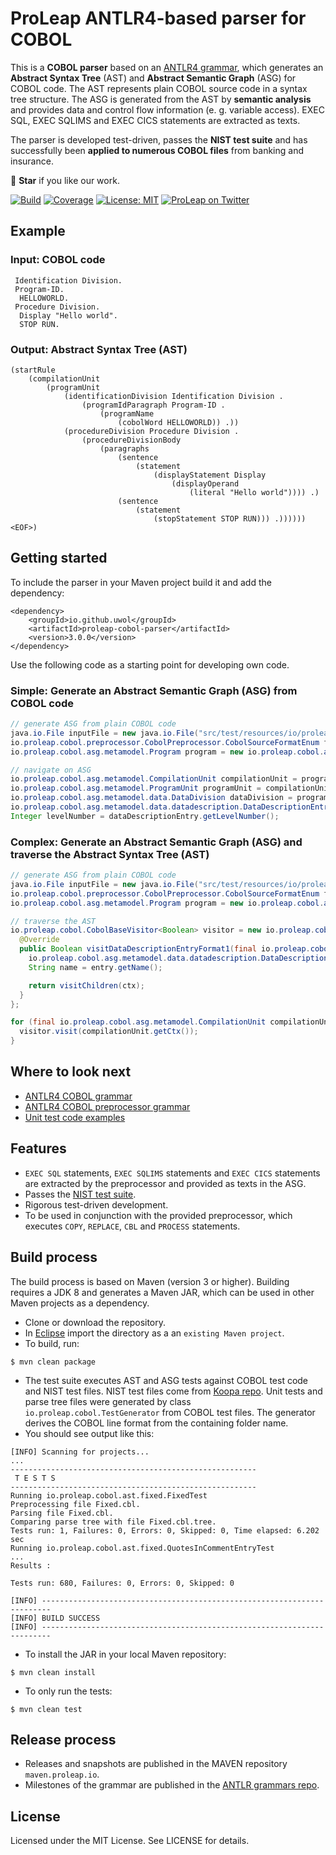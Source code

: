 ProLeap ANTLR4-based parser for COBOL
=====================================

This is a **COBOL parser** based on an [ANTLR4 grammar](src/main/antlr4/io/proleap/cobol/Cobol.g4), 
which generates an **Abstract Syntax Tree** (AST) and **Abstract Semantic Graph** (ASG) for COBOL code.
The AST represents plain COBOL source code in a syntax tree structure.
The ASG is generated from the AST by **semantic analysis** and provides data and control
flow information (e. g. variable access). EXEC SQL, EXEC SQLIMS and EXEC CICS
statements are extracted as texts.

The parser is developed test-driven, passes the **NIST test suite** and has successfully been **applied to numerous COBOL files** from banking and insurance.

💫 **Star** if you like our work.

[![Build](https://img.shields.io/travis/uwol/proleap-cobol-parser.svg)](https://travis-ci.org/uwol/proleap-cobol-parser)
[![Coverage](https://coveralls.io/repos/github/uwol/proleap-cobol-parser/badge.svg?branch=master)](https://coveralls.io/github/uwol/proleap-cobol-parser?branch=master)
[![License: MIT](https://img.shields.io/badge/License-MIT-yellow.svg)](https://opensource.org/licenses/MIT)
[![ProLeap on Twitter](https://img.shields.io/twitter/follow/proleap_io.svg?style=social&label=Follow)](https://twitter.com/proleap_io)


Example
-------

### Input: COBOL code

```
 Identification Division.
 Program-ID.
  HELLOWORLD.
 Procedure Division.
  Display "Hello world".
  STOP RUN.
```


### Output: Abstract Syntax Tree (AST)

```
(startRule
	(compilationUnit
		(programUnit
			(identificationDivision Identification Division .
				(programIdParagraph Program-ID .
					(programName
						(cobolWord HELLOWORLD)) .))
			(procedureDivision Procedure Division .
				(procedureDivisionBody
					(paragraphs
						(sentence
							(statement
								(displayStatement Display
									(displayOperand
										(literal "Hello world")))) .)
						(sentence
							(statement
								(stopStatement STOP RUN))) .)))))) <EOF>)
```


Getting started
---------------

To include the parser in your Maven project build it and add the dependency:

```
<dependency>
	<groupId>io.github.uwol</groupId>
	<artifactId>proleap-cobol-parser</artifactId>
	<version>3.0.0</version>
</dependency>
```

Use the following code as a starting point for developing own code.

### Simple: Generate an Abstract Semantic Graph (ASG) from COBOL code

```java
// generate ASG from plain COBOL code
java.io.File inputFile = new java.io.File("src/test/resources/io/proleap/cobol/asg/HelloWorld.cbl");
io.proleap.cobol.preprocessor.CobolPreprocessor.CobolSourceFormatEnum format = io.proleap.cobol.preprocessor.CobolPreprocessor.CobolSourceFormatEnum.TANDEM;
io.proleap.cobol.asg.metamodel.Program program = new io.proleap.cobol.asg.runner.impl.CobolParserRunnerImpl().analyzeFile(inputFile, format);

// navigate on ASG
io.proleap.cobol.asg.metamodel.CompilationUnit compilationUnit = program.getCompilationUnit("HelloWorld");
io.proleap.cobol.asg.metamodel.ProgramUnit programUnit = compilationUnit.getProgramUnit();
io.proleap.cobol.asg.metamodel.data.DataDivision dataDivision = programUnit.getDataDivision();
io.proleap.cobol.asg.metamodel.data.datadescription.DataDescriptionEntry dataDescriptionEntry = dataDivision.getWorkingStorageSection().getDataDescriptionEntry("ITEMS");
Integer levelNumber = dataDescriptionEntry.getLevelNumber();
```

### Complex: Generate an Abstract Semantic Graph (ASG) and traverse the Abstract Syntax Tree (AST)

```java
// generate ASG from plain COBOL code
java.io.File inputFile = new java.io.File("src/test/resources/io/proleap/cobol/asg/HelloWorld.cbl");
io.proleap.cobol.preprocessor.CobolPreprocessor.CobolSourceFormatEnum format = io.proleap.cobol.preprocessor.CobolPreprocessor.CobolSourceFormatEnum.TANDEM;
io.proleap.cobol.asg.metamodel.Program program = new io.proleap.cobol.asg.runner.impl.CobolParserRunnerImpl().analyzeFile(inputFile, format);

// traverse the AST
io.proleap.cobol.CobolBaseVisitor<Boolean> visitor = new io.proleap.cobol.CobolBaseVisitor<Boolean>() {
  @Override
  public Boolean visitDataDescriptionEntryFormat1(final io.proleap.cobol.CobolParser.DataDescriptionEntryFormat1Context ctx) {
    io.proleap.cobol.asg.metamodel.data.datadescription.DataDescriptionEntry entry = (io.proleap.cobol.asg.metamodel.data.datadescription.DataDescriptionEntry) program.getASGElementRegistry().getASGElement(ctx);
    String name = entry.getName();

    return visitChildren(ctx);
  }
};

for (final io.proleap.cobol.asg.metamodel.CompilationUnit compilationUnit : program.getCompilationUnits()) {
  visitor.visit(compilationUnit.getCtx());
}
```


Where to look next
------------------

- [ANTLR4 COBOL grammar](src/main/antlr4/io/proleap/cobol/Cobol.g4)
- [ANTLR4 COBOL preprocessor grammar](src/main/antlr4/io/proleap/cobol/CobolPreprocessor.g4)
- [Unit test code examples](src/test/java/io/proleap/cobol/asg/data/workingstorage)


Features
--------

* `EXEC SQL` statements, `EXEC SQLIMS` statements and `EXEC CICS` statements are extracted by the preprocessor and provided as texts in the ASG.
* Passes the [NIST test suite](http://www.itl.nist.gov/div897/ctg/cobol_form.htm).
* Rigorous test-driven development.
* To be used in conjunction with the provided preprocessor, which executes `COPY`, `REPLACE`, `CBL` and `PROCESS` statements.


Build process
-------------

The build process is based on Maven (version 3 or higher). Building requires a JDK 8 and generates a Maven JAR, which can be used in other Maven projects as a dependency.

* Clone or download the repository.
* In [Eclipse](https://eclipse.org) import the directory as a an `existing Maven project`.
* To build, run:

```
$ mvn clean package
```

* The test suite executes AST and ASG tests against COBOL test code and NIST test files. NIST test files come from [Koopa repo](https://github.com/goblindegook/Koopa/tree/master/testsuite/cobol). Unit tests and parse tree files were generated by class `io.proleap.cobol.TestGenerator` from COBOL test files. The generator derives the COBOL line format from the containing folder name.
* You should see output like this:

```
[INFO] Scanning for projects...
...
-------------------------------------------------------
 T E S T S
-------------------------------------------------------
Running io.proleap.cobol.ast.fixed.FixedTest
Preprocessing file Fixed.cbl.
Parsing file Fixed.cbl.
Comparing parse tree with file Fixed.cbl.tree.
Tests run: 1, Failures: 0, Errors: 0, Skipped: 0, Time elapsed: 6.202 sec
Running io.proleap.cobol.ast.fixed.QuotesInCommentEntryTest
...
Results :

Tests run: 680, Failures: 0, Errors: 0, Skipped: 0

[INFO] ------------------------------------------------------------------------
[INFO] BUILD SUCCESS
[INFO] ------------------------------------------------------------------------
```

* To install the JAR in your local Maven repository:

```
$ mvn clean install
```

* To only run the tests:

```
$ mvn clean test
```


Release process
---------------

* Releases and snapshots are published in the MAVEN repository `maven.proleap.io`.
* Milestones of the grammar are published in the [ANTLR grammars repo](https://github.com/antlr/grammars-v4).


License
-------

Licensed under the MIT License. See LICENSE for details.
